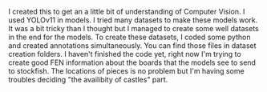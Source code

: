 I created this to get an a little bit of understanding of Computer Vision. I used YOLOv11 in models. I tried many datasets to make these models work. It was a bit tricky than I thought but I managed to create some well datasets in the end for the models. 
To create these datasets, I coded some python and created annotations simultaneously. You can find those files in dataset creation folders.
I haven't finished the code yet, right now I'm trying to create good FEN information about the boards that the models see to send to stockfish. The locations of pieces is no problem but I'm having some troubles deciding "the availibity of castles" part. 
